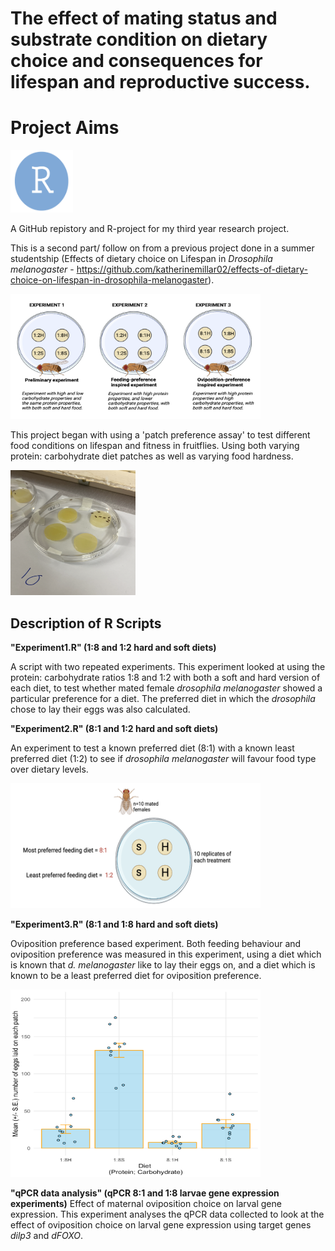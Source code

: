 # The effect of mating status and substrate condition on dietary choice and consequences for lifespan and reproductive success.

# Project Aims 

<img title="droso pic" alt="drosopAlt text" src="/images/RLogo.png" width=100 height=100>

A GitHub repistory and R-project for my third year research project. 

This is a second part/ follow on from a previous project done in a summer studentship (Effects of dietary choice on Lifespan in *Drosophila melanogaster* - https://github.com/katherinemillar02/effects-of-dietary-choice-on-lifespan-in-drosophila-melanogaster).

<img title="droso pic" alt="drosopAlt text" src="/images/experimentlayout.png" width=400 height=200>


This project began with using a 'patch preference assay' to test different food conditions on lifespan and fitness in fruitflies. Using both varying protein: carbohydrate diet patches as well as varying food hardness. 

<img title="droso pic" alt="drosopAlt text" src="/images/exp1assay.png" width=200 height=200>

## Description of R Scripts 

**"Experiment1.R" (1:8 and 1:2 hard and soft diets)**

A script with two repeated experiments. This experiment looked at using the protein: carbohydrate ratios 1:8 and 1:2 with both a soft and hard version of each diet, to test whether mated female *drosophila melanogaster* showed a particular preference for a diet. 
The preferred diet in which the *drosophila* chose to lay their eggs was also calculated. 

**"Experiment2.R" (8:1 and 1:2 hard and soft diets)**

An experiment to test a known preferred diet (8:1) with a known least preferred diet (1:2) to see if *drosophila melanogaster* will favour food type over dietary levels. 

<img title="droso pic" alt="drosopAlt text" src="/images/drosophila.schematic.png" width=400 height=200>

**"Experiment3.R" (8:1 and 1:8 hard and soft diets)**

Oviposition preference based experiment.
Both feeding behaviour and oviposition preference was measured in this experiment, using a diet which is known that *d. melanogaster* like to lay their eggs on, and a diet which is known to be a least preferred diet for oviposition preference. 

<img title="droso pic" alt="drosopAlt text" src="/images/graphimage.png" width=400 height=300>

**"qPCR data analysis" (qPCR 8:1 and 1:8 larvae gene expression experiments)**
Effect of maternal oviposition choice on larval gene expression.  This experiment analyses the qPCR data collected to look at the effect of oviposition choice on larval gene expression using target genes *dilp3* and *dFOXO*. 

